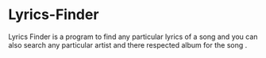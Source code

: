 # Lyrics-Finder
Lyrics Finder is a program to find any particular lyrics of a song and you can also search any particular artist and there respected album for the song . 
